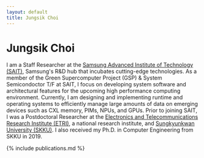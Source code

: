 ```yaml
---
layout: default
title: Jungsik Choi
---
```


# Jungsik Choi
I am a Staff Researcher at the [Samsung Advanced Institute of Technology (SAIT)](https://www.sait.samsung.co.kr/),
Samsung's R&D hub that incubates cutting-edge technologies.
As a member of the Green Supercomputer Project (GSP) & System Semicondoctor T/F at SAIT,
I focus on developing system software and architectural features
for the upcoming high performance computing environment.
Currently, I am designing and implementing runtime and operating systems
to efficiently manage large amounts of data on emerging devices
such as CXL memory, PIMs, NPUs, and GPUs.
Prior to joining SAIT,
I was a Postdoctoral Researcher at the [Electronics and Telecommunications Research Institute (ETRI)](https://www.etri.re.kr/eng/main/main.etri),
a national research institute,
and [Sungkyunkwan University (SKKU)](https://www.skku.edu).
I also received my Ph.D. in Computer Engineering from SKKU in 2019.

{% include publications.md %}
